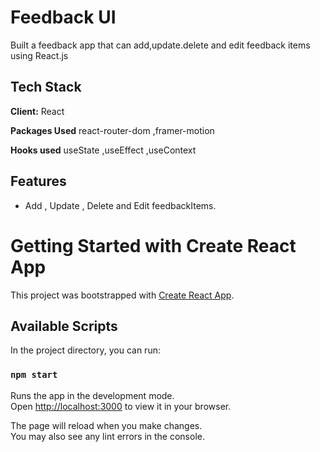 
# Feedback UI

Built a feedback app that can add,update.delete and edit feedback items using React.js




## Tech Stack

**Client:** React 

**Packages Used** react-router-dom ,framer-motion 

**Hooks used** useState ,useEffect ,useContext


## Features

- Add , Update , Delete and Edit feedbackItems.






# Getting Started with Create React App

This project was bootstrapped with [Create React App](https://github.com/facebook/create-react-app).

## Available Scripts

In the project directory, you can run:

### `npm start`

Runs the app in the development mode.\
Open [http://localhost:3000](http://localhost:3000) to view it in your browser.

The page will reload when you make changes.\
You may also see any lint errors in the console.

